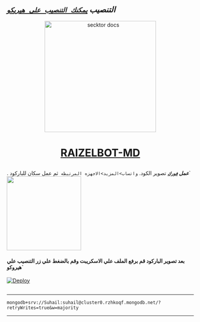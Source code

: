   ## ***التنصيب [`يمكنك التنصيب على هيريكو`]( https://dashboard.heroku.com/new?template=https://github.com/Raizel-2023/Raizel_v3)***

  

 
  <p align="center">  
  <a href="https://telegra.ph/file/eab1513c262f8b276a2c5.jpg">
    <img alt="secktor docs" height="300" src="https://telegra.ph/file/eab1513c262f8b276a2c5.jpg">
    <h1 align="center"> RAIZELBOT-MD </h1>
  </a>
 
##
.  ***عمل [`فورك`](https://github.com/Raizel-2023/RAIZEL_BOT/fork)*** تصوير الكود. `واتساب>المزيد>الاجهزه المرتبطه
 `ثم عمل سكان للباركود`
<a href="https://replit.com/@Raizelbot/RAIZEL-BOT"><img src="https://repl.it/badge/github/quiec/whatsAlfa" width="200" />
</a>
#### بعد تصوير الباركود قم برفع الملف علي الاسكريبت وقم بالضغط علي زر التنصيب علي هيروكو`

[![Deploy](https://www.herokucdn.com/deploy/button.svg)](https://dashboard.heroku.com/new?template=https://github.com/Raizel-2023/RAIZEL_BOT)
##



---
```
mongodb+srv://Suhail:suhail@cluster0.rzhkoqf.mongodb.net/?retryWrites=true&w=majority
```
---


